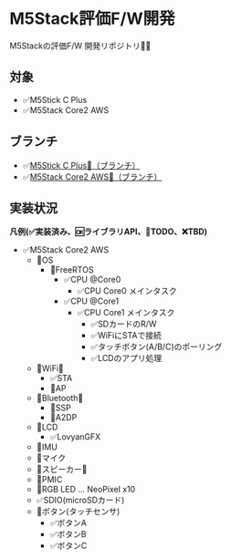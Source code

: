 # M5Stack評価F/W開発
M5Stackの評価F/W 開発リポジトリ👩‍💻

## 対象
- ✅M5Stick C Plus
- ✅M5Stack Core2 AWS

## ブランチ
- ✅[M5Stick C Plus🔗（ブランチ）](https://github.com/Chimipupu/m5stack_dev/tree/m5stick_c_plus)
- ✅[M5Stack Core2 AWS🔗（ブランチ）](https://github.com/Chimipupu/m5stack_dev/tree/m5stack_core2_aws)

## 実装状況
**凡例(✅実装済み、🆗ライブラリAPI、🚩TODO、❌TBD)**

- ✅M5Stack Core2 AWS
  - 📍OS
    - 📍FreeRTOS
      - ✅CPU @Core0
        - ✅CPU Core0 メインタスク
      - ✅CPU @Core1
        - ✅CPU Core1 メインタスク
          - ✅SDカードのR/W
          - ✅WiFiにSTAで接続
          - ✅タッチボタン(A/B/C)のポーリング
          - ✅LCDのアプリ処理
  - 📍WiFi🛜
    - ✅STA
    - 🚩AP
  - 📍Bluetooth🛜
    - 🚩SSP
    - 🚩A2DP
  - 📍LCD
    - ✅LovyanGFX
  - 🚩IMU
  - 🚩マイク
  - 🚩スピーカー📢
  - 🚩PMIC
  - 🚩RGB LED ... NeoPixel x10
  - ✅SDIO(microSDカード)
  - 📍ボタン(タッチセンサ)
    - ✅ボタンA
    - ✅ボタンB
    - ✅ボタンC